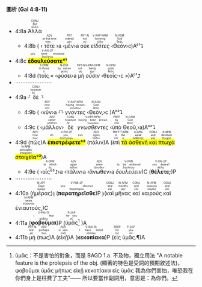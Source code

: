 #### 圖析 (Gal 4:8-11)
- 4:8a <RUBY><ruby><ruby>Ἀλλὰ<rt>ἀλλά</rt></ruby><rt>But</rt></ruby><rt>CONJ</rt></RUBY> 
	- 4:8b ( ‹<RUBY><ruby><ruby>τότε<rt>τότε</rt></ruby><rt>at that time</rt></ruby><rt>ADV</rt></RUBY>›a ‹<RUBY><ruby><ruby>μὲν<rt>μέν</rt></ruby><rt>indeed</rt></ruby><rt>PRT</rt></RUBY>›a <RUBY><ruby><ruby>οὐκ<rt>οὐ</rt></ruby><rt>not</rt></ruby><rt>PRT-N</rt></RUBY> <RUBY><ruby><ruby><em>εἰδότες</em><rt>εἴδω</rt></ruby><rt>knowing</rt></ruby><rt>V-RAP-NPM</rt></RUBY> ‹<RUBY><ruby><ruby>Θεὸν<rt>θεός</rt></ruby><rt>God</rt></ruby><rt>N-ASM</rt></RUBY>›c)A°¹⮧
- 4:8c <RUBY><ruby><ruby><mark><strong>ἐδουλεύσατε°¹</strong></mark><rt>δουλεύω</rt></ruby><rt>you were enslaved</rt></ruby><rt>V-AAI-2P</rt></RUBY> 
	- 4:8d (<RUBY><ruby><ruby>τοῖς<rt>ὁ</rt></ruby><rt>to those</rt></ruby><rt>T-DPM</rt></RUBY> « ‹<RUBY><ruby><ruby>φύσει<rt>φύσις</rt></ruby><rt>by nature</rt></ruby><rt>N-DSF</rt></RUBY>›a <RUBY><ruby><ruby>μὴ<rt>μή</rt></ruby><rt>not</rt></ruby><rt>PRT-N</rt></RUBY> <RUBY><ruby><ruby><em>οὖσιν</em><rt>εἰμί</rt></ruby><rt>being</rt></ruby><rt>V-PAP-DPM</rt></RUBY> ‹<RUBY><ruby><ruby>θεοῖς·<rt>θεός</rt></ruby><rt>gods</rt></ruby><rt>N-DPM</rt></RUBY>›c »)A°¹⮥
- ⋯⋯⋯⋯⋯⋯⋯
- 4:9a ⸉<RUBY><ruby><ruby>δὲ<rt>δέ</rt></ruby><rt>however</rt></ruby><rt>CONJ</rt></RUBY>⸊
	- 4:9b ( ‹<RUBY><ruby><ruby>νῦν<rt>νῦν</rt></ruby><rt>now</rt></ruby><rt>ADV</rt></RUBY>›a ⸉⸊ <RUBY><ruby><ruby> <em>γνόντες</em><rt>γινώσκω</rt></ruby><rt>having known</rt></ruby><rt>V-AAP-NPM</rt></RUBY> ‹<RUBY><ruby><ruby>Θεόν,<rt>θεός</rt></ruby><rt>God</rt></ruby><rt>N-ASM</rt></RUBY>›c )A°²⮧
	- 4:9c ( ‹<RUBY><ruby><ruby>μᾶλλον<rt>μᾶλλον</rt></ruby><rt>rather</rt></ruby><rt>ADV</rt></RUBY>› <RUBY><ruby><ruby>δὲ<rt>δέ</rt></ruby><rt>however</rt></ruby><rt>CONJ</rt></RUBY> <RUBY><ruby><ruby><em>γνωσθέντες</em><rt>γινώσκω</rt></ruby><rt>having been known</rt></ruby><rt>V-APP-NPM</rt></RUBY> ‹<RUBY><ruby><ruby>ὑπὸ<rt>ὑπό</rt></ruby><rt>by</rt></ruby><rt>PREP</rt></RUBY> <RUBY><ruby><ruby>Θεοῦ,<rt>θεός</rt></ruby><rt>God</rt></ruby><rt>N-GSM</rt></RUBY>›a)A°²⮧ 
- 4:9d (<RUBY><ruby><ruby>πῶς<rt>πως</rt></ruby><rt>how</rt></ruby><rt>ADV</rt></RUBY>)A <RUBY><ruby><ruby><mark><strong>ἐπιστρέφετε°²</strong></mark><rt>ἐπιστρέφω</rt></ruby><rt>do you turn</rt></ruby><rt>V-PAI-2P</rt></RUBY> (<RUBY><ruby><ruby>πάλιν<rt>πάλιν</rt></ruby><rt>again</rt></ruby><rt>ADV</rt></RUBY>)A (<RUBY><ruby><ruby>ἐπὶ<rt>ἐπί</rt></ruby><rt>to</rt></ruby><rt>PREP</rt></RUBY> <mark><RUBY><ruby><ruby>τὰ<rt>ὁ</rt></ruby><rt>the</rt></ruby><rt>T-APN</rt></RUBY> <RUBY><ruby><ruby>ἀσθενῆ<rt>ἀσθενής</rt></ruby><rt>weak</rt></ruby><rt>A-APN</rt></RUBY> <RUBY><ruby><ruby>καὶ<rt>καί</rt></ruby><rt>and</rt></ruby><rt>CONJ</rt></RUBY> <RUBY><ruby><ruby>πτωχὰ<rt>πτωχός</rt></ruby><rt>destitute</rt></ruby><rt>A-APN</rt></RUBY> <RUBY><ruby><ruby>στοιχεῖα<rt>στοιχεῖον</rt></ruby><rt>principles</rt></ruby><rt>N-APN</rt></RUBY>°³</mark>)A 
	- 4:9e ( ‹<RUBY><ruby><ruby>οἷς°³⮥<rt>ὅς</rt></ruby><rt>to which</rt></ruby><rt>R-DPN</rt></RUBY>›a ‹<RUBY><ruby><ruby>πάλιν<rt>πάλιν</rt></ruby><rt>again</rt></ruby><rt>ADV</rt></RUBY>›a ‹<RUBY><ruby><ruby>ἄνωθεν<rt>ἄνωθεν</rt></ruby><rt>anew</rt></ruby><rt>ADV</rt></RUBY>›a <RUBY><ruby><ruby><em>δουλεύειν</em><rt>δουλεύω</rt></ruby><rt>to be enslaved</rt></ruby><rt>V-PAN</rt></RUBY>)C (<RUBY><ruby><ruby><strong>θέλετε;</strong><rt>θέλω</rt></ruby><rt>you desire?</rt></ruby><rt>V-PAI-2P</rt></RUBY>)P
- ⋯⋯⋯⋯⋯⋯⋯
- 4:10a (<RUBY><ruby><ruby>ἡμέρας<rt>ἡμέρα</rt></ruby><rt>Days</rt></ruby><rt>N-APF</rt></RUBY>)⦇ (<RUBY><ruby><ruby><strong>παρατηρεῖσθε</strong><rt>παρατηρέω</rt></ruby><rt>you observe</rt></ruby><rt>V-PMI-2P</rt></RUBY>)P ⦈(<RUBY><ruby><ruby>καὶ<rt>καί</rt></ruby><rt>and</rt></ruby><rt>CONJ</rt></RUBY> <RUBY><ruby><ruby>μῆνας<rt>μήν</rt></ruby><rt>months</rt></ruby><rt>N-APM</rt></RUBY> <RUBY><ruby><ruby>καὶ<rt>καί</rt></ruby><rt>and</rt></ruby><rt>CONJ</rt></RUBY> <RUBY><ruby><ruby>καιροὺς<rt>καιρός</rt></ruby><rt>seasons</rt></ruby><rt>N-APM</rt></RUBY> <RUBY><ruby><ruby>καὶ<rt>καί</rt></ruby><rt>and</rt></ruby><rt>CONJ</rt></RUBY> <RUBY><ruby><ruby>ἐνιαυτούς,<rt>ἐνιαυτός</rt></ruby><rt>years</rt></ruby><rt>N-APM</rt></RUBY>)C
- 4:11a (<RUBY><ruby><ruby><strong>φοβοῦμαι</strong><rt>φοβέω</rt></ruby><rt>I fear</rt></ruby><rt>V-PNI-1S</rt></RUBY>)P (<RUBY><ruby><ruby>ὑμᾶς<rt>σύ</rt></ruby><rt>for you</rt></ruby><rt>P-2AP</rt></RUBY>[^1] )A
- 4:11b <RUBY><ruby><ruby>μή<rt>μή</rt></ruby><rt>lest</rt></ruby><rt>PRT-N</rt></RUBY> (<RUBY><ruby><ruby>πως<rt>πως</rt></ruby><rt>perhaps</rt></ruby><rt>ADV</rt></RUBY>)A (<RUBY><ruby><ruby>εἰκῇ<rt>εἰκῇ</rt></ruby><rt>in vain</rt></ruby><rt>ADV</rt></RUBY>)A (<RUBY><ruby><ruby><strong>κεκοπίακα</strong><rt>κοπιάω</rt></ruby><rt>I have toiled</rt></ruby><rt>V-RAI-1S</rt></RUBY>)P (<RUBY><ruby><ruby>εἰς<rt>εἰς</rt></ruby><rt>for</rt></ruby><rt>PREP</rt></RUBY> <RUBY><ruby><ruby>ὑμᾶς.¶<rt>σύ</rt></ruby><rt>you</rt></ruby><rt>P-2AP</rt></RUBY>)A


[^1]: ὑμᾶς：不是害怕的對象，而是 BAGD 1.a. 不及物，獨立用法 "A notable feature is the prolepsis of the obj. (顯著的特色是受詞的預期敘述法)，φοβοῦμαι ὑμᾶς μήπως εἰκῇ κεκοπίακα εἰς ὑμᾶς 我為你們害怕，唯恐我在你們身上是枉費了工夫"—— 所以要當作副詞用，意思是：為你們。
